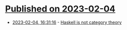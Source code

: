 # [Published on 2023-02-04](index.md)

* [2023-02-04, 16:31:16](https://lobste.rs/s/elqgwd/haskell_is_not_category_theory) - [Haskell is not category theory](https://pema.dev/2023/02/01/haskell-not-ct/)
